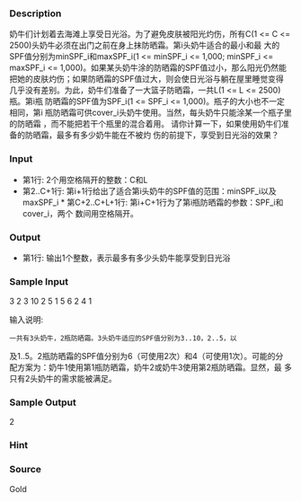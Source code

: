 
### Description
奶牛们计划着去海滩上享受日光浴。为了避免皮肤被阳光灼伤，所有C(1 <= C <= 2500)头奶牛必须在出门之前在身上抹防晒霜。第i头奶牛适合的最小和最 大的SPF值分别为minSPF_i和maxSPF_i(1 <= minSPF_i <= 1,000; minSPF_i <= maxSPF_i <= 1,000)。如果某头奶牛涂的防晒霜的SPF值过小，那么阳光仍然能 把她的皮肤灼伤；如果防晒霜的SPF值过大，则会使日光浴与躺在屋里睡觉变得 几乎没有差别。为此，奶牛们准备了一大篮子防晒霜，一共L(1 <= L <= 2500)瓶。第i瓶 防晒霜的SPF值为SPF_i(1 <= SPF_i <= 1,000)。瓶子的大小也不一定相同，第i 瓶防晒霜可供cover_i头奶牛使用。当然，每头奶牛只能涂某一个瓶子里的防晒霜 ，而不能把若干个瓶里的混合着用。 请你计算一下，如果使用奶牛们准备的防晒霜，最多有多少奶牛能在不被灼 伤的前提下，享受到日光浴的效果？ 
### Input
* 第1行: 2个用空格隔开的整数：C和L 
* 第2..C+1行: 第i+1行给出了适合第i头奶牛的SPF值的范围：minSPF_i以及 maxSPF_i * 第C+2..C+L+1行: 第i+C+1行为了第i瓶防晒霜的参数：SPF_i和cover_i，两个 数间用空格隔开。 
### Output
* 第1行: 输出1个整数，表示最多有多少头奶牛能享受到日光浴 
### Sample Input
3 2
3 10
2 5
1 5
6 2
4 1

输入说明:

    一共有3头奶牛，2瓶防晒霜。3头奶牛适应的SPF值分别为3..10，2..5，以
及1..5。2瓶防晒霜的SPF值分别为6（可使用2次）和4（可使用1次）。可能的分
配方案为：奶牛1使用第1瓶防晒霜，奶牛2或奶牛3使用第2瓶防晒霜。显然，最
多只有2头奶牛的需求能被满足。


### Sample Output
2
### Hint

### Source
Gold